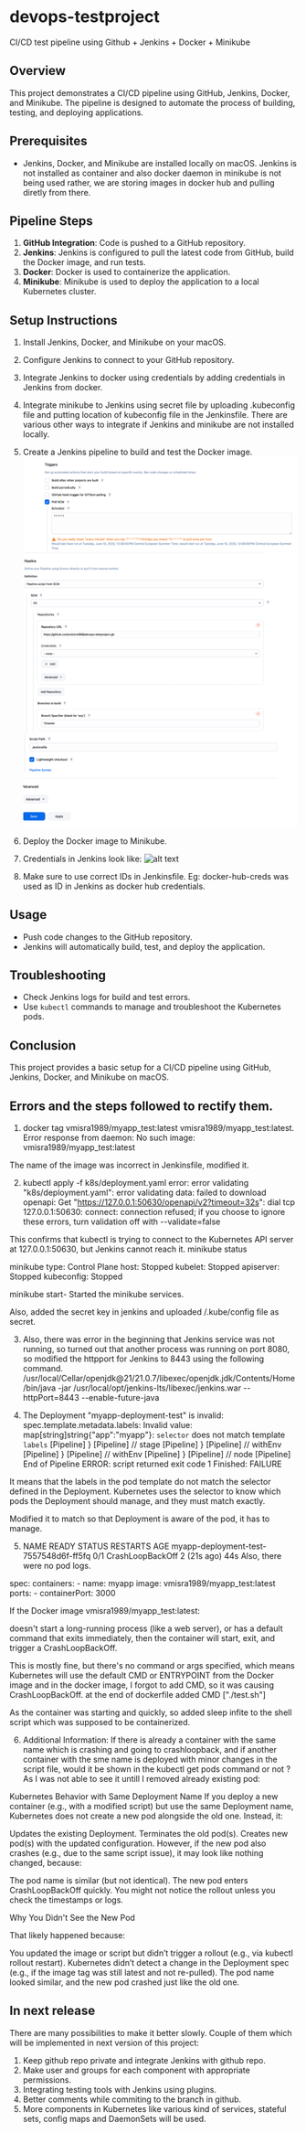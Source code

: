 # devops-testproject
CI/CD test pipeline using Github + Jenkins + Docker + Minikube

## Overview
This project demonstrates a CI/CD pipeline using GitHub, Jenkins, Docker, and Minikube. The pipeline is designed to automate the process of building, testing, and deploying applications.

## Prerequisites
- Jenkins, Docker, and Minikube are installed locally on macOS. Jenkins is not installed as container and also docker daemon in minikube is not being used rather, we are storing images in docker hub and pulling diretly from there.

## Pipeline Steps
1. **GitHub Integration**: Code is pushed to a GitHub repository.
2. **Jenkins**: Jenkins is configured to pull the latest code from GitHub, build the Docker image, and run tests.
3. **Docker**: Docker is used to containerize the application.
4. **Minikube**: Minikube is used to deploy the application to a local Kubernetes cluster.

## Setup Instructions
1. Install Jenkins, Docker, and Minikube on your macOS.
2. Configure Jenkins to connect to your GitHub repository.
3. Integrate Jenkins to docker using credentials by adding credentials in Jenkins from docker. 
4. Integrate minikube to Jenkins using secret file by uploading .kubeconfig file and putting location of kubeconfig file in the Jenkinsfile. There are various other ways to integrate if Jenkins and minikube are not installed locally.
5. Create a Jenkins pipeline to build and test the Docker image.
![alt text](Pipeline-SCMpoll.png)
![alt text](PipelineSCM.png)
![alt text](ScriptPath-Jenkinspipeline.png)

6. Deploy the Docker image to Minikube.
7. Credentials in Jenkins look like:
![alt text](JenkinsCredimage.png.png)
8. Make sure to use correct IDs in Jenkinsfile. Eg: docker-hub-creds was used as ID in Jenkins as docker hub credentials.

## Usage
- Push code changes to the GitHub repository.
- Jenkins will automatically build, test, and deploy the application.

## Troubleshooting
- Check Jenkins logs for build and test errors.
- Use `kubectl` commands to manage and troubleshoot the Kubernetes pods.

## Conclusion
This project provides a basic setup for a CI/CD pipeline using GitHub, Jenkins, Docker, and Minikube on macOS.

## Errors and the steps followed to rectify them.
1. docker tag vmisra1989/myapp_test:latest vmisra1989/myapp_test:latest. Error response from daemon: No such image: vmisra1989/myapp_test:latest

The name of the image was incorrect in Jenkinsfile, modified it.

2. kubectl apply -f k8s/deployment.yaml
error: error validating "k8s/deployment.yaml": error validating data: failed to download openapi: Get "https://127.0.0.1:50630/openapi/v2?timeout=32s": dial tcp 127.0.0.1:50630: connect: connection refused; if you choose to ignore these errors, turn validation off with --validate=false 

This confirms that kubectl is trying to connect to the Kubernetes API server at 127.0.0.1:50630, but Jenkins cannot reach it.
minikube status

minikube
type: Control Plane
host: Stopped
kubelet: Stopped
apiserver: Stopped
kubeconfig: Stopped

minikube start- Started the minikube services.

Also, added the secret key in jenkins and uploaded /.kube/config file as secret. 

3. Also, there was error in the beginning that Jenkins service was not running, so turned out that another process was running on port 8080, so modified the httpport for Jenkins to 8443 using the following command.
/usr/local/Cellar/openjdk@21/21.0.7/libexec/openjdk.jdk/Contents/Home/bin/java -jar /usr/local/opt/jenkins-lts/libexec/jenkins.war --httpPort=8443 --enable-future-java

4. The Deployment "myapp-deployment-test" is invalid: spec.template.metadata.labels: Invalid value: map[string]string{"app":"myapp"}: `selector` does not match template `labels`
[Pipeline] }
[Pipeline] // stage
[Pipeline] }
[Pipeline] // withEnv
[Pipeline] }
[Pipeline] // withEnv
[Pipeline] }
[Pipeline] // node
[Pipeline] End of Pipeline
ERROR: script returned exit code 1
Finished: FAILURE

It means that the labels in the pod template do not match the selector defined in the Deployment. Kubernetes uses the selector to know which pods the Deployment should manage, and they must match exactly.

Modified it to match so that Deployment is aware of the pod, it has to manage. 

5. NAME                                     READY   STATUS             RESTARTS      AGE
myapp-deployment-test-7557548d6f-ff5fq   0/1     CrashLoopBackOff   2 (21s ago)   44s
Also, there were no pod logs. 

spec:
      containers:
      - name: myapp
        image: vmisra1989/myapp_test:latest
        ports:
        - containerPort: 3000

If the Docker image vmisra1989/myapp_test:latest:

doesn't start a long-running process (like a web server), or has a default command that exits immediately, then the container will start, exit, and trigger a CrashLoopBackOff.

This is mostly fine, but there's no command or args specified, which means Kubernetes will use the default CMD or ENTRYPOINT from the Docker image and in the docker image, I forgot to add CMD, so it was causing CrashLoopBackOff. at the end of dockerfile added CMD ["./test.sh"]

As the container was starting and  quickly, so added sleep infite to the shell script which was supposed to be containerized. 

6. Additional Information:
If there is already a container with the same name which is crashing and going to crashloopback, and if another container with the sme name is deployed with minor changes in the script file, would it be shown in the kubectl get pods command or not ? As I was not able to see it untill I removed already existing pod:

Kubernetes Behavior with Same Deployment Name
If you deploy a new container (e.g., with a modified script) but use the same Deployment name, Kubernetes does not create a new pod alongside the old one. Instead, it:

Updates the existing Deployment.
Terminates the old pod(s).
Creates new pod(s) with the updated configuration.
However, if the new pod also crashes (e.g., due to the same script issue), it may look like nothing changed, because:

The pod name is similar (but not identical).
The new pod enters CrashLoopBackOff quickly.
You might not notice the rollout unless you check the timestamps or logs.

Why You Didn't See the New Pod

That likely happened because:

You updated the image or script but didn’t trigger a rollout (e.g., via kubectl rollout restart).
Kubernetes didn’t detect a change in the Deployment spec (e.g., if the image tag was still latest and not re-pulled).
The pod name looked similar, and the new pod crashed just like the old one.

## In next release
There are many possibilities to make it better slowly. Couple of them which will be implemented in next version of this project:
1. Keep github repo private and integrate Jenkins with github repo.
2. Make user and groups for each component with appropriate permissions. 
3. Integrating testing tools with Jenkins using plugins.
4. Better comments while commiting to the branch in github.
5. More components in Kubernetes like various kind of services, stateful sets, config maps and DaemonSets will be used.